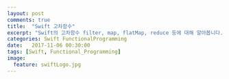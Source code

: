 ```yaml
---
layout: post
comments: true
title:  "Swift 고차함수"
excerpt: "Swift의 고차함수 filter, map, flatMap, reduce 등에 대해 알아봅니다."
categories: Swift FunctionalProgramming
date:   2017-11-06 00:30:00
tags: [Swift, Functional_Programming]
image:
  feature: swiftLogo.jpg
---
```

